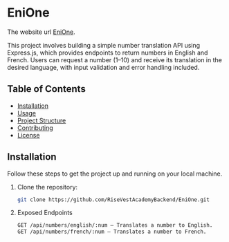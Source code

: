# EniOne

The website url [EniOne](https://enione.onrender.com).

This project involves building a simple number translation API using Express.js, which provides endpoints to return numbers in English and French. Users can request a number (1–10) and receive its translation in the desired language, with input validation and error handling included.

## Table of Contents

- [Installation](#installation)
- [Usage](#usage)
- [Project Structure](#project-structure)
- [Contributing](#contributing)
- [License](#license)

## Installation

Follow these steps to get the project up and running on your local machine.

1. Clone the repository:
   ```bash
   git clone https://github.com/RiseVestAcademyBackend/EniOne.git

2. Exposed Endpoints

    ```bash
    GET /api/numbers/english/:num — Translates a number to English.
    GET /api/numbers/french/:num — Translates a number to French.